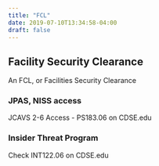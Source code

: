 ```yaml
---
title: "FCL"
date: 2019-07-10T13:34:58-04:00
draft: false
---
```


## Facility Security Clearance

An FCL, or Facilities Security Clearance

### JPAS, NISS access

JCAVS 2-6 Access - PS183.06 on CDSE.edu

### Insider Threat Program

Check INT122.06 on CDSE.edu
